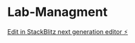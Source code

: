 # Lab-Managment

[Edit in StackBlitz next generation editor ⚡️](https://stackblitz.com/~/github.com/arifzaidpp/Lab-Managment)